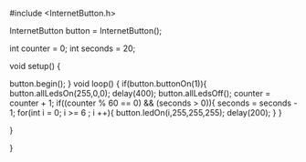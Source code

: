 #include <InternetButton.h>

InternetButton button = InternetButton();


int counter = 0;
int seconds = 20; 

void setup() {

button.begin();
}
void loop() {
    if(button.buttonOn(1)){
     button.allLedsOn(255,0,0);
      delay(400);
     button.allLedsOff();
    counter = counter + 1;
 if((counter % 60 == 0) && (seconds > 0)){
        seconds = seconds - 1;
        for(int i = 0; i >= 6 ; i ++){
                     button.ledOn(i,255,255,255); 
                     delay(200);
                     }
    }
  


}
    
}

    
